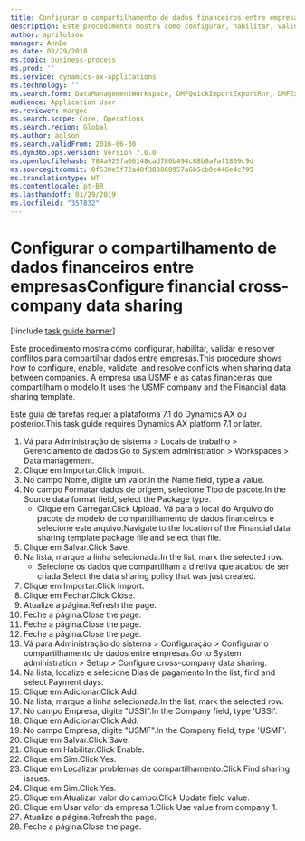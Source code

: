 ```yaml
---
title: Configurar o compartilhamento de dados financeiros entre empresas
description: Este procedimento mostra como configurar, habilitar, validar e resolver conflitos para compartilhar dados entre empresas.
author: aprilolson
manager: AnnBe
ms.date: 08/29/2018
ms.topic: business-process
ms.prod: ''
ms.service: dynamics-ax-applications
ms.technology: ''
ms.search.form: DataManagementWorkspace, DMFQuickImportExportRnr, DMFExecutionHistoryWorkspace, DMFExecutionHistorySummary, DMFExecutionHistoryEntities,  SysDataSharingConfiguration, SysDataSharingDiscrepencies
audience: Application User
ms.reviewer: margoc
ms.search.scope: Core, Operations
ms.search.region: Global
ms.author: aolson
ms.search.validFrom: 2016-06-30
ms.dyn365.ops.version: Version 7.0.0
ms.openlocfilehash: 784a925fa06148cad780b494c88b9a7af1809c9d
ms.sourcegitcommit: 0f530e5f72a40f383868957a6b5cb0e446e4c795
ms.translationtype: HT
ms.contentlocale: pt-BR
ms.lasthandoff: 01/29/2019
ms.locfileid: "357832"
---
```

# <a name="configure-financial-cross-company-data-sharing"></a><span data-ttu-id="55422-103">Configurar o compartilhamento de dados financeiros entre empresas</span><span class="sxs-lookup"><span data-stu-id="55422-103">Configure financial cross-company data sharing</span></span>

[!include [task guide banner](../../includes/task-guide-banner.md)]

<span data-ttu-id="55422-104">Este procedimento mostra como configurar, habilitar, validar e resolver conflitos para compartilhar dados entre empresas.</span><span class="sxs-lookup"><span data-stu-id="55422-104">This procedure shows how to configure, enable, validate, and resolve conflicts when sharing data between companies.</span></span> <span data-ttu-id="55422-105">A empresa usa USMF e as datas financeiras que compartilham o modelo.</span><span class="sxs-lookup"><span data-stu-id="55422-105">It uses the USMF company and the Financial data sharing template.</span></span>



<span data-ttu-id="55422-106">Este guia de tarefas requer a plataforma 7.1 do Dynamics AX ou posterior.</span><span class="sxs-lookup"><span data-stu-id="55422-106">This task guide requires Dynamics AX platform 7.1 or later.</span></span>

1. <span data-ttu-id="55422-107">Vá para Administração de sistema > Locais de trabalho > Gerenciamento de dados.</span><span class="sxs-lookup"><span data-stu-id="55422-107">Go to System administration > Workspaces > Data management.</span></span>
2. <span data-ttu-id="55422-108">Clique em Importar.</span><span class="sxs-lookup"><span data-stu-id="55422-108">Click Import.</span></span>
3. <span data-ttu-id="55422-109">No campo Nome, digite um valor.</span><span class="sxs-lookup"><span data-stu-id="55422-109">In the Name field, type a value.</span></span>
4. <span data-ttu-id="55422-110">No campo Formatar dados de origem, selecione Tipo de pacote.</span><span class="sxs-lookup"><span data-stu-id="55422-110">In the Source data format field, select the Package type.</span></span>
    * <span data-ttu-id="55422-111">Clique em Carregar.</span><span class="sxs-lookup"><span data-stu-id="55422-111">Click Upload.</span></span> <span data-ttu-id="55422-112">Vá para o local do Arquivo do pacote de modelo de compartilhamento de dados financeiros e selecione este arquivo.</span><span class="sxs-lookup"><span data-stu-id="55422-112">Navigate to the location of the Financial data sharing template package file and select that file.</span></span>  
5. <span data-ttu-id="55422-113">Clique em Salvar.</span><span class="sxs-lookup"><span data-stu-id="55422-113">Click Save.</span></span>
6. <span data-ttu-id="55422-114">Na lista, marque a linha selecionada.</span><span class="sxs-lookup"><span data-stu-id="55422-114">In the list, mark the selected row.</span></span>
    * <span data-ttu-id="55422-115">Selecione os dados que compartilham a diretiva que acabou de ser criada.</span><span class="sxs-lookup"><span data-stu-id="55422-115">Select the data sharing policy that was just created.</span></span>  
7. <span data-ttu-id="55422-116">Clique em Importar.</span><span class="sxs-lookup"><span data-stu-id="55422-116">Click Import.</span></span>
8. <span data-ttu-id="55422-117">Clique em Fechar.</span><span class="sxs-lookup"><span data-stu-id="55422-117">Click Close.</span></span>
9. <span data-ttu-id="55422-118">Atualize a página.</span><span class="sxs-lookup"><span data-stu-id="55422-118">Refresh the page.</span></span>
10. <span data-ttu-id="55422-119">Feche a página.</span><span class="sxs-lookup"><span data-stu-id="55422-119">Close the page.</span></span>
11. <span data-ttu-id="55422-120">Feche a página.</span><span class="sxs-lookup"><span data-stu-id="55422-120">Close the page.</span></span>
12. <span data-ttu-id="55422-121">Feche a página.</span><span class="sxs-lookup"><span data-stu-id="55422-121">Close the page.</span></span>
13. <span data-ttu-id="55422-122">Vá para Administração do sistema > Configuração > Configurar o compartilhamento de dados entre empresas.</span><span class="sxs-lookup"><span data-stu-id="55422-122">Go to System administration > Setup > Configure cross-company data sharing.</span></span>
14. <span data-ttu-id="55422-123">Na lista, localize e selecione Dias de pagamento.</span><span class="sxs-lookup"><span data-stu-id="55422-123">In the list, find and select Payment days.</span></span>
15. <span data-ttu-id="55422-124">Clique em Adicionar.</span><span class="sxs-lookup"><span data-stu-id="55422-124">Click Add.</span></span>
16. <span data-ttu-id="55422-125">Na lista, marque a linha selecionada.</span><span class="sxs-lookup"><span data-stu-id="55422-125">In the list, mark the selected row.</span></span>
17. <span data-ttu-id="55422-126">No campo Empresa, digite "USSI".</span><span class="sxs-lookup"><span data-stu-id="55422-126">In the Company field, type 'USSI'.</span></span>
18. <span data-ttu-id="55422-127">Clique em Adicionar.</span><span class="sxs-lookup"><span data-stu-id="55422-127">Click Add.</span></span>
19. <span data-ttu-id="55422-128">No campo Empresa, digite "USMF".</span><span class="sxs-lookup"><span data-stu-id="55422-128">In the Company field, type 'USMF'.</span></span>
20. <span data-ttu-id="55422-129">Clique em Salvar.</span><span class="sxs-lookup"><span data-stu-id="55422-129">Click Save.</span></span>
21. <span data-ttu-id="55422-130">Clique em Habilitar.</span><span class="sxs-lookup"><span data-stu-id="55422-130">Click Enable.</span></span>
22. <span data-ttu-id="55422-131">Clique em Sim.</span><span class="sxs-lookup"><span data-stu-id="55422-131">Click Yes.</span></span>
23. <span data-ttu-id="55422-132">Clique em Localizar problemas de compartilhamento.</span><span class="sxs-lookup"><span data-stu-id="55422-132">Click Find sharing issues.</span></span>
24. <span data-ttu-id="55422-133">Clique em Sim.</span><span class="sxs-lookup"><span data-stu-id="55422-133">Click Yes.</span></span>
25. <span data-ttu-id="55422-134">Clique em Atualizar valor do campo.</span><span class="sxs-lookup"><span data-stu-id="55422-134">Click Update field value.</span></span>
26. <span data-ttu-id="55422-135">Clique em Usar valor da empresa 1.</span><span class="sxs-lookup"><span data-stu-id="55422-135">Click Use value from company 1.</span></span>
27. <span data-ttu-id="55422-136">Atualize a página.</span><span class="sxs-lookup"><span data-stu-id="55422-136">Refresh the page.</span></span>
28. <span data-ttu-id="55422-137">Feche a página.</span><span class="sxs-lookup"><span data-stu-id="55422-137">Close the page.</span></span>

